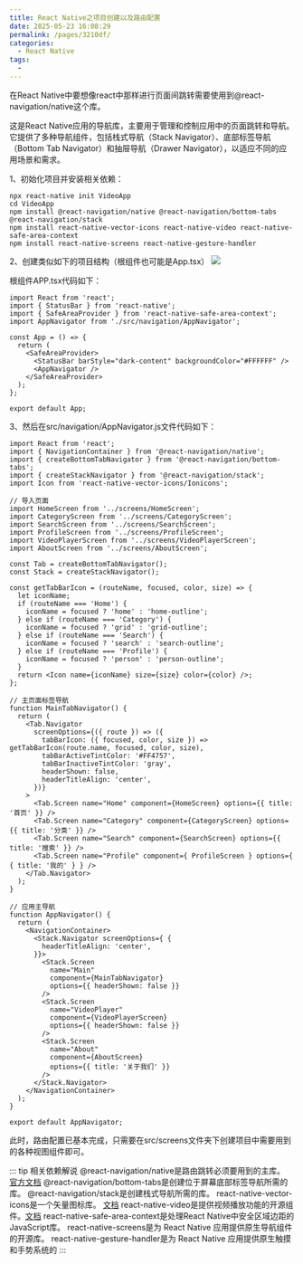 ```yaml
---
title: React Native之项目创建以及路由配置
date: 2025-05-23 16:08:29
permalink: /pages/3210df/
categories:
  - React Native
tags:
  - 
---
```

在React Native中要想像react中那样进行页面间跳转需要使用到@react-navigation/native这个库。

这是React Native应用的导航库，主要用于管理和控制应用中的页面跳转和导航。它提供了多种导航组件，包括栈式导航（Stack Navigator）、底部标签导航（Bottom Tab Navigator）和抽屉导航（Drawer Navigator），以适应不同的应用场景和需求‌。

1、初始化项目并安装相关依赖：
```
npx react-native init VideoApp
cd VideoApp
npm install @react-navigation/native @react-navigation/bottom-tabs @react-navigation/stack
npm install react-native-vector-icons react-native-video react-native-safe-area-context
npm install react-native-screens react-native-gesture-handler
```

2、创建类似如下的项目结构（根组件也可能是App.tsx）
![](https://s3.bmp.ovh/imgs/2025/05/23/bb22044c8bffeafa.png)

根组件APP.tsx代码如下：
```tsx
import React from 'react';
import { StatusBar } from 'react-native';
import { SafeAreaProvider } from 'react-native-safe-area-context';
import AppNavigator from './src/navigation/AppNavigator';

const App = () => {
  return (
    <SafeAreaProvider>
      <StatusBar barStyle="dark-content" backgroundColor="#FFFFFF" />
      <AppNavigator />
    </SafeAreaProvider>
  );
};

export default App;
```

3、然后在src/navigation/AppNavigator.js文件代码如下：
```tsx
import React from 'react';
import { NavigationContainer } from '@react-navigation/native';
import { createBottomTabNavigator } from '@react-navigation/bottom-tabs';
import { createStackNavigator } from '@react-navigation/stack';
import Icon from 'react-native-vector-icons/Ionicons';

// 导入页面
import HomeScreen from '../screens/HomeScreen';
import CategoryScreen from '../screens/CategoryScreen';
import SearchScreen from '../screens/SearchScreen';
import ProfileScreen from '../screens/ProfileScreen';
import VideoPlayerScreen from '../screens/VideoPlayerScreen';
import AboutScreen from '../screens/AboutScreen';

const Tab = createBottomTabNavigator();
const Stack = createStackNavigator();

const getTabBarIcon = (routeName, focused, color, size) => {
  let iconName;
  if (routeName === 'Home') {
    iconName = focused ? 'home' : 'home-outline';
  } else if (routeName === 'Category') {
    iconName = focused ? 'grid' : 'grid-outline';
  } else if (routeName === 'Search') {
    iconName = focused ? 'search' : 'search-outline';
  } else if (routeName === 'Profile') {
    iconName = focused ? 'person' : 'person-outline';
  }
  return <Icon name={iconName} size={size} color={color} />;
};

// 主页面标签导航
function MainTabNavigator() {
  return (
    <Tab.Navigator
      screenOptions={({ route }) => ({
        tabBarIcon: ({ focused, color, size }) => getTabBarIcon(route.name, focused, color, size),
        tabBarActiveTintColor: '#FF4757',
        tabBarInactiveTintColor: 'gray',
        headerShown: false,
        headerTitleAlign: 'center',
      })}
    >
      <Tab.Screen name="Home" component={HomeScreen} options={{ title: '首页' }} />
      <Tab.Screen name="Category" component={CategoryScreen} options={{ title: '分类' }} />
      <Tab.Screen name="Search" component={SearchScreen} options={{ title: '搜索' }} />
      <Tab.Screen name="Profile" component={ ProfileScreen } options={ { title: '我的' } } />
    </Tab.Navigator>
  );
}

// 应用主导航
function AppNavigator() {
  return (
    <NavigationContainer>
      <Stack.Navigator screenOptions={ {
        headerTitleAlign: 'center',
      }}>
        <Stack.Screen
          name="Main"
          component={MainTabNavigator}
          options={{ headerShown: false }}
        />
        <Stack.Screen
          name="VideoPlayer"
          component={VideoPlayerScreen}
          options={{ headerShown: false }}
        />
        <Stack.Screen
          name="About"
          component={AboutScreen}
          options={{ title: '关于我们' }}
        />
      </Stack.Navigator>
    </NavigationContainer>
  );
}

export default AppNavigator;
```

此时，路由配置已基本完成，只需要在src/screens文件夹下创建项目中需要用到的各种视图组件即可。

::: tip 相关依赖解说
@react-navigation/native是路由跳转必须要用到的主库。 [官方文档](https://reactnavigation.org/docs/getting-started)
@react-navigation/bottom-tabs是创建位于屏幕底部标签导航所需的库。
@react-navigation/stack是创建栈式导航所需的库。
react-native-vector-icons是一个矢量图标库。 [文档](https://www.npmjs.com/package/react-native-vector-icons)
react-native-video是提供视频播放功能的开源组件。[文档](https://docs.thewidlarzgroup.com/react-native-video)
react-native-safe-area-context是处理React Native中安全区域边距的JavaScript库‌。
react-native-screens是为 React Native 应用提供原生导航组件的开源库。
react-native-gesture-handler是为 React Native 应用提供原生触摸和手势系统的
:::